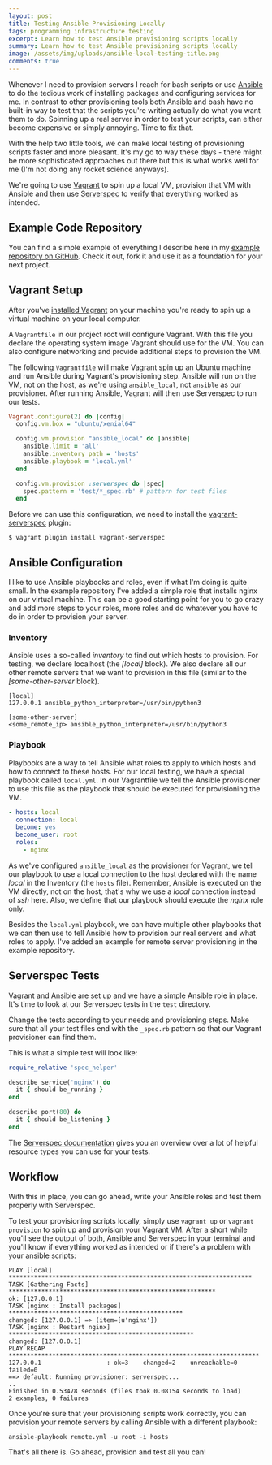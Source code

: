 ```yaml
---
layout: post
title: Testing Ansible Provisioning Locally
tags: programming infrastructure testing
excerpt: Learn how to test Ansible provisioning scripts locally
summary: Learn how to test Ansible provisioning scripts locally
image: /assets/img/uploads/ansible-local-testing-title.png
comments: true
---
```


Whenever I need to provision servers I reach for bash scripts or use [Ansible](https://www.ansible.com/) to do the tedious work of installing packages and configuring services for me. In contrast to other provisioning tools both Ansible and bash have no built-in way to test that the scripts you're writing actually do what you want them to do. Spinning up a real server in order to test your scripts, can either become expensive or simply annoying. Time to fix that.

With the help two little tools, we can make local testing of provisioning scripts faster and more pleasant. It's my go to way these days - there might be more sophisticated approaches out there but this is what works well for me (I'm not doing any rocket science anyways).

We're going to use [Vagrant](https://www.vagrantup.com/) to spin up a local VM, provision that VM with Ansible and then use [Serverspec](https://serverspec.org/) to verify that everything worked as intended.

## Example Code Repository
You can find a simple example of everything I describe here in my [example repository on GitHub](https://github.com/hamvocke/ansible-local-testing-sample). Check it out, fork it and use it as a foundation for your next project.

## Vagrant Setup
After you've [installed Vagrant](https://www.vagrantup.com/docs/installation/) on your machine you're ready to spin up a virtual machine on your local computer.

A `Vagrantfile` in our project root will configure Vagrant. With this file you declare the operating system image Vagrant should use for the VM. You can also configure networking and provide additional steps to provision the VM.

The following `Vagrantfile` will make Vagrant spin up an Ubuntu machine and run Ansible during Vagrant's provisioning step. Ansible will run on the VM, not on the host, as we're using `ansible_local`, not `ansible` as our provisioner. After running Ansible, Vagrant will then use Serverspec to run our tests.

```ruby
Vagrant.configure(2) do |config|
  config.vm.box = "ubuntu/xenial64"

  config.vm.provision "ansible_local" do |ansible|
    ansible.limit = 'all'
    ansible.inventory_path = 'hosts'
    ansible.playbook = 'local.yml'
  end

  config.vm.provision :serverspec do |spec|
    spec.pattern = 'test/*_spec.rb' # pattern for test files
  end
```

Before we can use this configuration, we need to install the [vagrant-serverspec](https://github.com/vvchik/vagrant-serverspec) plugin:

```
$ vagrant plugin install vagrant-serverspec
```

## Ansible Configuration
I like to use Ansible playbooks and roles, even if what I'm doing is quite small. In the example repository I've added a simple role that installs nginx on our virtual machine. This can be a good starting point for you to go crazy and add more steps to your roles, more roles and do whatever you have to do in order to provision your server.

### Inventory
Ansible uses a so-called _inventory_ to find out which hosts to provision. For testing, we declare localhost (the _[local]_ block). We also declare all our other remote servers that we want to provision in this file (similar to the _[some-other-server_ block).

```
[local]
127.0.0.1 ansible_python_interpreter=/usr/bin/python3

[some-other-server]
<some_remote_ip> ansible_python_interpreter=/usr/bin/python3
```

### Playbook
Playbooks are a way to tell Ansible what roles to apply to which hosts and how to connect to these hosts. For our local testing, we have a special playbook called `local.yml`. In our Vagrantfile we tell the Ansible provisioner to use this file as the playbook that should be executed for provisioning the VM.

```yml
- hosts: local
  connection: local
  become: yes
  become_user: root
  roles:
    - nginx
```

As we've configured `ansible_local` as the provisioner for Vagrant, we tell our playbook to use a local connection to the host declared with the name _local_  in the Inventory (the `hosts` file). Remember, Ansible is executed on the VM directly, not on the host, that's why we use a _local_ connection instead of _ssh_ here. Also, we define that our playbook should execute the _nginx_ role only.

Besides the `local.yml` playbook, we can have multiple other playbooks that we can then use to tell Ansible how to provision our real servers and what roles to apply. I've added an example for remote server provisioning in the example repository.

## Serverspec Tests
Vagrant and Ansible are set up and we have a simple Ansible role in place. It's time to look at our Serverspec tests in the `test` directory.

Change the tests according to your needs and provisioning steps. Make sure that all your test files end with the `_spec.rb` pattern so that our Vagrant provisioner can find them.

This is what a simple test will look like:

```ruby
require_relative 'spec_helper'

describe service('nginx') do
  it { should be_running }
end

describe port(80) do
  it { should be_listening }
end
```

The [Serverspec documentation](https://serverspec.org/resource_types.html) gives you an overview over a lot of helpful resource types you can use for your tests.

## Workflow
With this in place, you can go ahead, write your Ansible roles and test them properly with Serverspec.

To test your provisioning scripts locally, simply use `vagrant up` or `vagrant provision` to spin up and provision your Vagrant VM. After a short while you'll see the output of both, Ansible and Serverspec in your terminal and you'll know if everything worked as intended or if there's a problem with your ansible scripts:

```
PLAY [local] *******************************************************************
TASK [Gathering Facts] *********************************************************
ok: [127.0.0.1]
TASK [nginx : Install packages] ************************************************
changed: [127.0.0.1] => (item=[u'nginx'])
TASK [nginx : Restart nginx] ***************************************************
changed: [127.0.0.1]
PLAY RECAP *********************************************************************
127.0.0.1                  : ok=3    changed=2    unreachable=0    failed=0
==> default: Running provisioner: serverspec...
..
Finished in 0.53478 seconds (files took 0.08154 seconds to load)
2 examples, 0 failures
```

Once you're sure that your provisioning scripts work correctly, you can provision your remote servers by calling Ansible with a different playbook:

```
ansible-playbook remote.yml -u root -i hosts
```

That's all there is. Go ahead, provision and test all you can!
